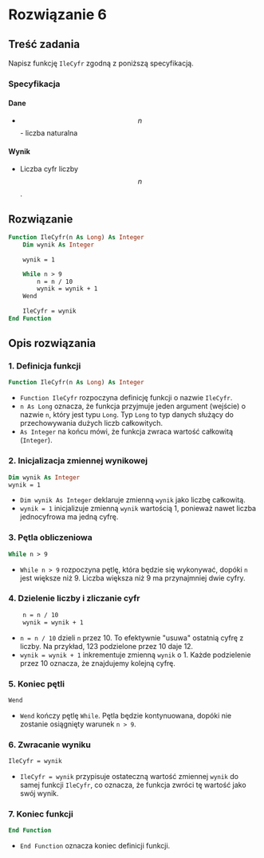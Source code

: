 # Rozwiązanie 6

## Treść zadania

Napisz funkcję `IleCyfr` zgodną z poniższą specyfikacją.

### Specyfikacja

#### Dane

* $$n$$ - liczba naturalna

#### Wynik

* Liczba cyfr liczby $$n$$.

## Rozwiązanie

```vb
Function IleCyfr(n As Long) As Integer
    Dim wynik As Integer
    
    wynik = 1

    While n > 9
        n = n / 10
        wynik = wynik + 1
    Wend
    
    IleCyfr = wynik
End Function
```

## Opis rozwiązania

### 1. Definicja funkcji

```vb
Function IleCyfr(n As Long) As Integer
```

- `Function IleCyfr` rozpoczyna definicję funkcji o nazwie `IleCyfr`.
- `n As Long` oznacza, że funkcja przyjmuje jeden argument (wejście) o nazwie `n`, który jest typu `Long`. Typ `Long` to typ danych służący do przechowywania dużych liczb całkowitych.
- `As Integer` na końcu mówi, że funkcja zwraca wartość całkowitą (`Integer`).

### 2. Inicjalizacja zmiennej wynikowej

```vb
Dim wynik As Integer
wynik = 1
```

- `Dim wynik As Integer` deklaruje zmienną `wynik` jako liczbę całkowitą.
- `wynik = 1` inicjalizuje zmienną `wynik` wartością 1, ponieważ nawet liczba jednocyfrowa ma jedną cyfrę.

### 3. Pętla obliczeniowa

```vb
While n > 9
```

- `While n > 9` rozpoczyna pętlę, która będzie się wykonywać, dopóki `n` jest większe niż 9. Liczba większa niż 9 ma przynajmniej dwie cyfry.

### 4. Dzielenie liczby i zliczanie cyfr

```vb
    n = n / 10
    wynik = wynik + 1
```

- `n = n / 10` dzieli `n` przez 10. To efektywnie "usuwa" ostatnią cyfrę z liczby. Na przykład, 123 podzielone przez 10 daje 12.
- `wynik = wynik + 1` inkrementuje zmienną `wynik` o 1. Każde podzielenie przez 10 oznacza, że znajdujemy kolejną cyfrę.

### 5. Koniec pętli

```vb
Wend
```

- `Wend` kończy pętlę `While`. Pętla będzie kontynuowana, dopóki nie zostanie osiągnięty warunek `n > 9`.

### 6. Zwracanie wyniku

```vb
IleCyfr = wynik
```

- `IleCyfr = wynik` przypisuje ostateczną wartość zmiennej `wynik` do samej funkcji `IleCyfr`, co oznacza, że funkcja zwróci tę wartość jako swój wynik.

### 7. Koniec funkcji

```vb
End Function
```

- `End Function` oznacza koniec definicji funkcji.

